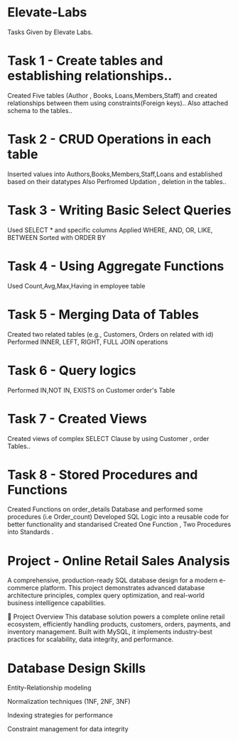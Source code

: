 # Elevate-Labs
Tasks Given by Elevate Labs.  

# Task 1 - Create tables and establishing relationships..
Created Five tables (Author , Books, Loans,Members,Staff) and created relationships between them using constraints(Foreign keys)..
Also attached schema to the tables..

# Task 2 - CRUD Operations in each table 

Inserted values into Authors,Books,Members,Staff,Loans and established based on their datatypes
Also Perfromed Updation , deletion in the tables..

# Task 3 - Writing Basic Select Queries

Used SELECT * and specific columns
Applied WHERE, AND, OR, LIKE, BETWEEN
Sorted with ORDER BY

# Task 4 - Using Aggregate Functions

Used Count,Avg,Max,Having in employee table

# Task 5 - Merging Data of Tables

Created two related tables (e.g., Customers, Orders on related with id)
Performed  INNER, LEFT, RIGHT, FULL JOIN operations

# Task 6 - Query logics 

Performed IN,NOT IN, EXISTS on Customer order's Table

# Task 7 - Created Views

Created views of complex SELECT Clause by using Customer , order Tables..

# Task 8 -  Stored Procedures and Functions

Created Functions on order_details Database and performed some procedures (i.e Order_count)
Developed SQL Logic into a reusable code for better functionality and standarised
Created One Function , Two Procedures into Standards . 

# Project - Online Retail Sales Analysis
A comprehensive, production-ready SQL database design for a modern e-commerce platform. This project demonstrates advanced database architecture principles, complex query optimization, and real-world business intelligence capabilities.

🚀 Project Overview
This database solution powers a complete online retail ecosystem, efficiently handling products, customers, orders, payments, and inventory management. Built with MySQL, it implements industry-best practices for scalability, data integrity, and performance.

# Database Design Skills
Entity-Relationship modeling

Normalization techniques (1NF, 2NF, 3NF)

Indexing strategies for performance

Constraint management for data integrity
